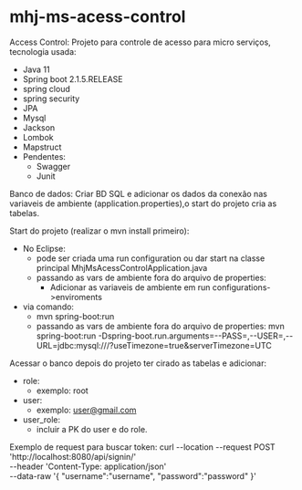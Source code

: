 # mhj-ms-acess-control

Access Control:
Projeto para controle de acesso para micro serviços, tecnologia usada:

- Java 11
- Spring boot 2.1.5.RELEASE
- spring cloud
- spring security
- JPA
- Mysql
- Jackson
- Lombok
- Mapstruct
- Pendentes:
	- Swagger 
	- Junit

Banco de dados: 
Criar BD SQL e adicionar os dados da conexão nas variaveis de ambiente (application.properties),o start do projeto cria as tabelas.

Start do projeto (realizar o mvn install primeiro):
- No Eclipse:
	- pode ser criada uma run configuration ou dar start na classe principal MhjMsAcessControlApplication.java
	- passando as vars de ambiente fora do arquivo de properties:
		- Adicionar as variaveis de ambiente em run configurations->enviroments
- via comando: 
	- mvn spring-boot:run
	- passando as vars de ambiente fora do arquivo de properties:
		mvn spring-boot:run -Dspring-boot.run.arguments=--PASS=<senha-do-bd>,--USER=<usuario-do-bd>,--	URL=jdbc:mysql://<ip-do-bd>/<nome-do-bd>?useTimezone=true&serverTimezone=UTC

Acessar o banco depois do projeto ter cirado as tabelas e adicionar:
- role: 
	- exemplo: root
- user: 
	- exemplo: user@gmail.com
- user_role: 
	- incluir a PK do user e do role.

Exemplo de request para buscar token:
curl --location --request POST 'http://localhost:8080/api/signin/' \
--header 'Content-Type: application/json' \
--data-raw '{
    "username":"username",
    "password":"password"
}'


